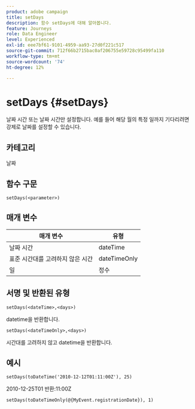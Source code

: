 ```yaml
---
product: adobe campaign
title: setDays
description: 함수 setDays에 대해 알아봅니다.
feature: Journeys
role: Data Engineer
level: Experienced
exl-id: eee7bf61-9101-4959-aa93-27d0f221c517
source-git-commit: 712f66b2715bac0af206755e59728c95499fa110
workflow-type: tm+mt
source-wordcount: '74'
ht-degree: 12%

---
```


# setDays {#setDays}

날짜 시간 또는 날짜 시간만 설정합니다. 예를 들어 해당 월의 특정 일까지 기다리려면 강제로 날짜를 설정할 수 있습니다.

## 카테고리

날짜

## 함수 구문

`setDays(<parameter>)`

## 매개 변수

| 매개 변수 | 유형 |
|--- |--- |
| 날짜 시간 | dateTime |
| 표준 시간대를 고려하지 않은 시간 | dateTimeOnly |
| 일 | 정수 |

## 서명 및 반환된 유형

`setDays(<dateTime>,<days>)`

datetime을 반환합니다.

`setDays(<dateTimeOnly>,<days>)`

시간대를 고려하지 않고 datetime을 반환합니다.

## 예시

`setDays(toDateTime('2010-12-12T01:11:00Z'), 25)`

2010-12-25T01 반환:11:00Z

`setDays(toDateTimeOnly(@{MyEvent.registrationDate}), 1)`
